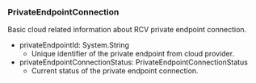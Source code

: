 ### PrivateEndpointConnection
Basic cloud related information about RCV private endpoint connection.

- privateEndpointId: System.String
  - Unique identifier of the private endpoint from cloud provider.
- privateEndpointConnectionStatus: PrivateEndpointConnectionStatus
  - Current status of the private endpoint connection.

